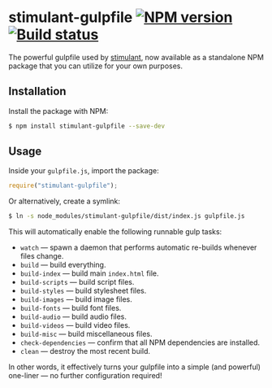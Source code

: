 # stimulant-gulpfile [![NPM version](http://img.shields.io/npm/v/stimulant-gulpfile.svg?style=flat-square)](https://www.npmjs.org/package/stimulant-gulpfile) [![Build status](http://img.shields.io/travis/dstil/stimulant-gulpfile.svg?style=flat-square)](https://travis-ci.org/dstil/stimulant-gulpfile)

The powerful gulpfile used by [stimulant](https://github.com/dstil/stimulant), now available as a standalone NPM package that you can utilize for your own purposes.

## Installation

Install the package with NPM:

```bash
$ npm install stimulant-gulpfile --save-dev
```

## Usage

Inside your `gulpfile.js`, import the package:

```javascript
require("stimulant-gulpfile");
```

Or alternatively, create a symlink:

```bash
$ ln -s node_modules/stimulant-gulpfile/dist/index.js gulpfile.js
```

This will automatically enable the following runnable gulp tasks:

- `watch` — spawn a daemon that performs automatic re-builds whenever files change.
- `build` — build everything.
- `build-index` — build main `index.html` file.
- `build-scripts` — build script files.
- `build-styles` — build stylesheet files.
- `build-images` — build image files.
- `build-fonts` — build font files.
- `build-audio` — build audio files.
- `build-videos` — build video files.
- `build-misc` — build miscellaneous files.
- `check-dependencies` — confirm that all NPM dependencies are installed.
- `clean` — destroy the most recent build.

In other words, it effectively turns your gulpfile into a simple (and powerful) one-liner — no further configuration required!
